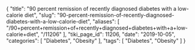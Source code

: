 {
    "title": "90 percent remission of recently diagnosed diabetes with a low-calorie diet",
    "slug": "90-percent-remission-of-recently-diagnosed-diabetes-with-a-low-calorie-diet",
    "aliases": [
        "/90+percent+remission+of+recently+diagnosed+diabetes+with+a+low-calorie+diet",
        "/11206"
    ],
    "tiki_page_id": 11206,
    "date": "2019-10-05",
    "categories": [
        "Diabetes",
        "Obesity"
    ],
    "tags": [
        "Diabetes",
        "Obesity"
    ]
}